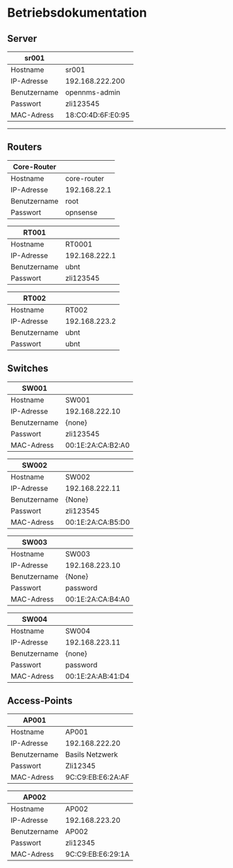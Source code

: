# Betriebsdokumentation

## Server
| sr001        |                   |
| ------------ | ----------------- |
| Hostname     | sr001             |
| IP-Adresse   | 192.168.222.200   |
| Benutzername | opennms-admin     |
| Passwort     | zli123545         |
| MAC-Adress   | 18:CO:4D:6F:E0:95 |

---

## Routers
| Core-Router  |              |
| ------------ | ------------ |
| Hostname     | core-router  |
| IP-Adresse   | 192.168.22.1 |
| Benutzername | root         |
| Passwort     | opnsense     |

| RT001        |               |
| ------------ | ------------- |
| Hostname     | RT0001        |
| IP-Adresse   | 192.168.222.1 |
| Benutzername | ubnt          |
| Passwort     | zli123545     |

| RT002        |               |
| ------------ | ------------- |
| Hostname     | RT002         |
| IP-Adresse   | 192.168.223.2 |
| Benutzername | ubnt          |
| Passwort     | ubnt          |

## Switches
| SW001        |                   |
| ------------ | ----------------- |
| Hostname     | SW001             |
| IP-Adresse   | 192.168.222.10    |
| Benutzername | {none}            |
| Passwort     | zli123545         |
| MAC-Adress   | 00:1E:2A:CA:B2:A0 |

| SW002        |                   |
| ------------ | ----------------- |
| Hostname     | SW002             |
| IP-Adresse   | 192.168.222.11    |
| Benutzername | {None}            |
| Passwort     | zli123545         |
| MAC-Adress   | 00:1E:2A:CA:B5:D0 |

| SW003        |                   |
| ------------ | ----------------- |
| Hostname     | SW003             |
| IP-Adresse   | 192.168.223.10    |
| Benutzername | {None}            |
| Passwort     | password          |
| MAC-Adress   | 00:1E:2A:CA:B4:A0 |

| SW004        |                   |
| ------------ | ----------------- |
| Hostname     | SW004             |
| IP-Adresse   | 192.168.223.11    |
| Benutzername | {none}            |
| Passwort     | password          |
| MAC-Adress   | 00:1E:2A:AB:41:D4 |

## Access-Points
| AP001        |                   |
| ------------ | ----------------- |
| Hostname     | AP001             |
| IP-Adresse   | 192.168.222.20    |
| Benutzername | Basils Netzwerk   |
| Passwort     | Zli12345          |
| MAC-Adress   | 9C:C9:EB:E6:2A:AF |

| AP002        |                   |
| ------------ | ----------------- |
| Hostname     | AP002             |
| IP-Adresse   | 192.168.223.20    |
| Benutzername | AP002             |
| Passwort     | zli12345          |
| MAC-Adress   | 9C:C9:EB:E6:29:1A |
